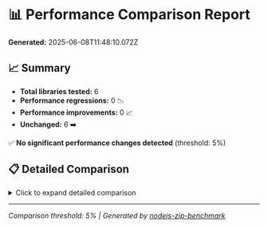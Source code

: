 # 📊 Performance Comparison Report

**Generated:** 2025-06-08T11:48:10.072Z

## 📈 Summary

- **Total libraries tested:** 6
- **Performance regressions:** 0 📉
- **Performance improvements:** 0 📈
- **Unchanged:** 6 ➡️

✅ **No significant performance changes detected** (threshold: 5%)

## 📋 Detailed Comparison

<details>
<summary>Click to expand detailed comparison</summary>

### Create Operation

#### Small Files

| Library | Status | Baseline | Current | Change |
|---------|--------|----------|---------|--------|
| adm-zip | ➡️ | 4.09ms | 4.09ms | +0.0% |
| yazl | ➡️ | 2.34ms | 2.34ms | +0.0% |
| jszip | ➡️ | 2.02ms | 2.02ms | +0.0% |
| fflate | ➡️ | 2.77ms | 2.77ms | +0.0% |

#### Medium Files

| Library | Status | Baseline | Current | Change |
|---------|--------|----------|---------|--------|
| adm-zip | ➡️ | 29.75ms | 29.75ms | +0.0% |
| yazl | ➡️ | 38.12ms | 38.12ms | +0.0% |
| jszip | ➡️ | 8.22ms | 8.22ms | +0.0% |
| fflate | ➡️ | 69.05ms | 69.05ms | +0.0% |

#### Large Files

| Library | Status | Baseline | Current | Change |
|---------|--------|----------|---------|--------|
| adm-zip | ➡️ | 397.06ms | 397.06ms | +0.0% |
| yazl | ➡️ | 337.69ms | 337.69ms | +0.0% |
| jszip | ➡️ | 69.23ms | 69.23ms | +0.0% |
| fflate | ➡️ | 458.20ms | 458.20ms | +0.0% |

### Extract Operation

#### Small Files

| Library | Status | Baseline | Current | Change |
|---------|--------|----------|---------|--------|
| adm-zip | ➡️ | 1.51ms | 1.51ms | +0.0% |
| yauzl | ➡️ | 2.97ms | 2.97ms | +0.0% |
| node-stream-zip | ➡️ | 2.37ms | 2.37ms | +0.0% |
| jszip | ➡️ | 3.12ms | 3.12ms | +0.0% |
| fflate | ➡️ | 0.72ms | 0.72ms | +0.0% |

#### Medium Files

| Library | Status | Baseline | Current | Change |
|---------|--------|----------|---------|--------|
| adm-zip | ➡️ | 9.86ms | 9.86ms | +0.0% |
| yauzl | ➡️ | 18.66ms | 18.66ms | +0.0% |
| node-stream-zip | ➡️ | 30.91ms | 30.91ms | +0.0% |
| jszip | ➡️ | 14.10ms | 14.10ms | +0.0% |
| fflate | ➡️ | 1.24ms | 1.24ms | +0.0% |

#### Large Files

| Library | Status | Baseline | Current | Change |
|---------|--------|----------|---------|--------|
| adm-zip | ➡️ | 69.94ms | 69.94ms | +0.0% |
| yauzl | ➡️ | 92.93ms | 92.93ms | +0.0% |
| node-stream-zip | ➡️ | 214.62ms | 214.62ms | +0.0% |
| jszip | ➡️ | 88.38ms | 88.38ms | +0.0% |
| fflate | ➡️ | 7.07ms | 7.07ms | +0.0% |

</details>

---

*Comparison threshold: 5% | Generated by [nodejs-zip-benchmark](https://github.com/your-repo/nodejs-zip-benchmark)*
